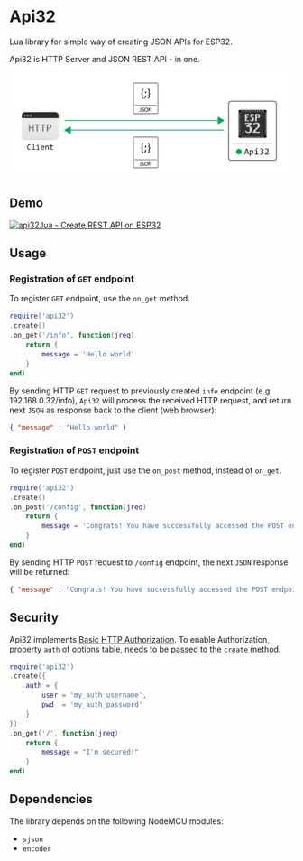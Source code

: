 # Api32
Lua library for simple way of creating JSON APIs for ESP32.

Api32 is HTTP Server and JSON REST API - in one.

![](doc/img/client_api32_jreq_jres.png)

## Demo
[![api32.lua - Create REST API on ESP32](https://img.youtube.com/vi/HhT2ixEH4cU/mqdefault.jpg)](https://www.youtube.com/watch?v=HhT2ixEH4cU)

## Usage
### Registration of `GET` endpoint
To register `GET` endpoint, use the `on_get` method.
```lua
require('api32')
.create()
.on_get('/info', function(jreq) 
	return {
		message = 'Hello world'
	}
end)
```

By sending HTTP `GET` request to previously created `info` endpoint (e.g. 192.168.0.32/info), `Api32` will process the received HTTP request, and return next `JSON` as response back to the client (web browser):
```json
{ "message" : "Hello world" }
```

### Registration of `POST` endpoint
To register `POST` endpoint, just use the `on_post` method, instead of `on_get`.
```lua
require('api32')
.create()
.on_post('/config', function(jreq) 
	return {
		message = 'Congrats! You have successfully accessed the POST endpoint.'
	}
end)
```

By sending HTTP `POST` request to `/config` endpoint, the next `JSON` response will be returned:
```json
{ "message" : "Congrats! You have successfully accessed the POST endpoint." }
```

## Security
Api32 implements [Basic HTTP Authorization](https://en.wikipedia.org/wiki/Basic_access_authentication). To enable Authorization, property `auth` of options table, needs to be passed to the `create` method.
```lua
require('api32')
.create({
	auth = {
		user = 'my_auth_username',
		pwd  = 'my_auth_password'
	}
})
.on_get('/', function(jreq)
	return {
		message = "I'm secured!"
	}
end)
```

## Dependencies
The library depends on the following NodeMCU modules:
  - `sjson`
  - `encoder`
